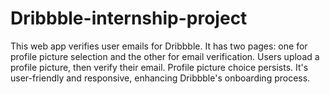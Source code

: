 # Dribbble-internship-project
This web app verifies user emails for Dribbble. It has two pages: one for profile picture selection and the other for email verification. Users upload a profile picture, then verify their email. Profile picture choice persists. It's user-friendly and responsive, enhancing Dribbble's onboarding process.
